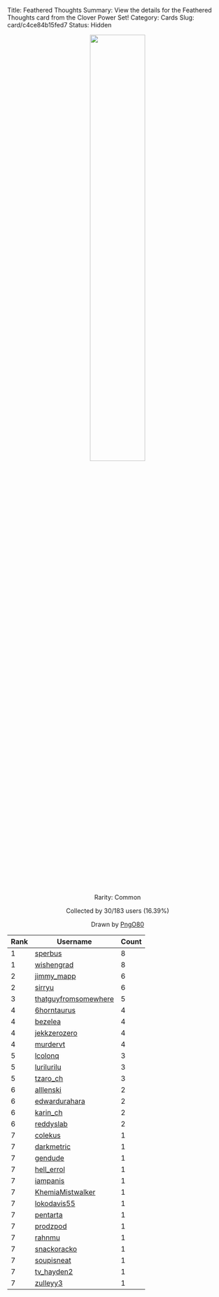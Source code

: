Title: Feathered Thoughts
Summary: View the details for the Feathered Thoughts card from the Clover Power Set!
Category: Cards
Slug: card/c4ce84b15fed7
Status: Hidden

<center><a href='/images/cards/c4ce84b15fed7.png'><img src='/images/cards/c4ce84b15fed7.png' width='50%'></a>

Rarity: Common

Collected by 30/183 users (16.39%)

Drawn by <a href='https://twitter.com/PngO80'>PngO80</a></center>

<table class="table">
  <thead>
    <tr>
      <th scope="col">Rank</th>
      <th scope="col">Username</th>
      <th scope="col">Count</th>
    </tr>
  </thead>
  <tbody>
    <tr>
      <td>1</td>
      <td><a href="https://www.twitch.tv/sperbus">sperbus</a></td>
      <td>8</td>
      </tr>
    <tr>
      <td>1</td>
      <td><a href="https://www.twitch.tv/wishengrad">wishengrad</a></td>
      <td>8</td>
      </tr>
    <tr>
      <td>2</td>
      <td><a href="https://www.twitch.tv/jimmy_mapp">jimmy_mapp</a></td>
      <td>6</td>
      </tr>
    <tr>
      <td>2</td>
      <td><a href="https://www.twitch.tv/sirryu">sirryu</a></td>
      <td>6</td>
      </tr>
    <tr>
      <td>3</td>
      <td><a href="https://www.twitch.tv/thatguyfromsomewhere">thatguyfromsomewhere</a></td>
      <td>5</td>
      </tr>
    <tr>
      <td>4</td>
      <td><a href="https://www.twitch.tv/6horntaurus">6horntaurus</a></td>
      <td>4</td>
      </tr>
    <tr>
      <td>4</td>
      <td><a href="https://www.twitch.tv/bezelea">bezelea</a></td>
      <td>4</td>
      </tr>
    <tr>
      <td>4</td>
      <td><a href="https://www.twitch.tv/jekkzerozero">jekkzerozero</a></td>
      <td>4</td>
      </tr>
    <tr>
      <td>4</td>
      <td><a href="https://www.twitch.tv/murdervt">murdervt</a></td>
      <td>4</td>
      </tr>
    <tr>
      <td>5</td>
      <td><a href="https://www.twitch.tv/lcolonq">lcolonq</a></td>
      <td>3</td>
      </tr>
    <tr>
      <td>5</td>
      <td><a href="https://www.twitch.tv/lurilurilu">lurilurilu</a></td>
      <td>3</td>
      </tr>
    <tr>
      <td>5</td>
      <td><a href="https://www.twitch.tv/tzaro_ch">tzaro_ch</a></td>
      <td>3</td>
      </tr>
    <tr>
      <td>6</td>
      <td><a href="https://www.twitch.tv/alllenski">alllenski</a></td>
      <td>2</td>
      </tr>
    <tr>
      <td>6</td>
      <td><a href="https://www.twitch.tv/edwardurahara">edwardurahara</a></td>
      <td>2</td>
      </tr>
    <tr>
      <td>6</td>
      <td><a href="https://www.twitch.tv/karin_ch">karin_ch</a></td>
      <td>2</td>
      </tr>
    <tr>
      <td>6</td>
      <td><a href="https://www.twitch.tv/reddyslab">reddyslab</a></td>
      <td>2</td>
      </tr>
    <tr>
      <td>7</td>
      <td><a href="https://www.twitch.tv/colekus">colekus</a></td>
      <td>1</td>
      </tr>
    <tr>
      <td>7</td>
      <td><a href="https://www.twitch.tv/darkmetric">darkmetric</a></td>
      <td>1</td>
      </tr>
    <tr>
      <td>7</td>
      <td><a href="https://www.twitch.tv/gendude">gendude</a></td>
      <td>1</td>
      </tr>
    <tr>
      <td>7</td>
      <td><a href="https://www.twitch.tv/hell_errol">hell_errol</a></td>
      <td>1</td>
      </tr>
    <tr>
      <td>7</td>
      <td><a href="https://www.twitch.tv/iampanis">iampanis</a></td>
      <td>1</td>
      </tr>
    <tr>
      <td>7</td>
      <td><a href="https://www.twitch.tv/khemiamistwalker">KhemiaMistwalker</a></td>
      <td>1</td>
      </tr>
    <tr>
      <td>7</td>
      <td><a href="https://www.twitch.tv/lokodavis55">lokodavis55</a></td>
      <td>1</td>
      </tr>
    <tr>
      <td>7</td>
      <td><a href="https://www.twitch.tv/pentarta">pentarta</a></td>
      <td>1</td>
      </tr>
    <tr>
      <td>7</td>
      <td><a href="https://www.twitch.tv/prodzpod">prodzpod</a></td>
      <td>1</td>
      </tr>
    <tr>
      <td>7</td>
      <td><a href="https://www.twitch.tv/rahnmu">rahnmu</a></td>
      <td>1</td>
      </tr>
    <tr>
      <td>7</td>
      <td><a href="https://www.twitch.tv/snackoracko">snackoracko</a></td>
      <td>1</td>
      </tr>
    <tr>
      <td>7</td>
      <td><a href="https://www.twitch.tv/soupisneat">soupisneat</a></td>
      <td>1</td>
      </tr>
    <tr>
      <td>7</td>
      <td><a href="https://www.twitch.tv/tv_hayden2">tv_hayden2</a></td>
      <td>1</td>
      </tr>
    <tr>
      <td>7</td>
      <td><a href="https://www.twitch.tv/zulleyy3">zulleyy3</a></td>
      <td>1</td>
      </tr>
  </tbody>
</table>